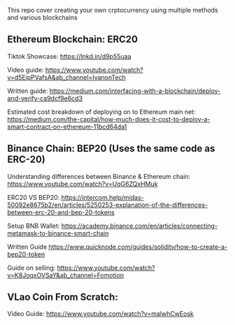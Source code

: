 This repo cover creating your own crptocurrency using multiple methods and various blockchains

## Ethereum Blockchain: ERC20

Tiktok Showcase: https://lnkd.in/d9p55uaa

Video guide: https://www.youtube.com/watch?v=d5EipPVafsA&ab_channel=IvanonTech

Written guide: https://medium.com/interfacing-with-a-blockchain/deploy-and-verify-ca9dcf9e6cd3

Estimated cost breakdown of deploying on to Ethereum main net: https://medium.com/the-capital/how-much-does-it-cost-to-deploy-a-smart-contract-on-ethereum-11bcd64da1

## Binance Chain: BEP20 (Uses the same code as ERC-20)

Understanding differences between Binance & Ethereum chain: https://www.youtube.com/watch?v=UqG6ZQxHMuk

ERC20 VS BEP20: https://intercom.help/midas-50092e8675b2/en/articles/5250253-explanation-of-the-differences-between-erc-20-and-bep-20-tokens

Setup BNB Wallet: https://academy.binance.com/en/articles/connecting-metamask-to-binance-smart-chain

Written Guide https://www.quicknode.com/guides/solidity/how-to-create-a-bep20-token

Guide on selling: https://www.youtube.com/watch?v=K8JoqxOVSaY&ab_channel=Fomotion

## VLao Coin From Scratch:
Video Guide: https://www.youtube.com/watch?v=malwhCwEosk